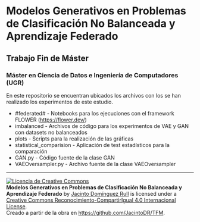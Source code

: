 
# Modelos Generativos en Problemas de Clasificación No Balanceada y Aprendizaje Federado

## Trabajo Fin de Máster

### Máster en Ciencia de Datos e Ingeniería de Computadores (UGR)


En este repositorio se encuentran ubicados los archivos con los se han realizado los experimentos de este estudio.


* #federated# - Notebooks para los ejecuciones con el framework FLOWER (https://flower.dev/)
* imbalanced - Archivos de código para los experimentos de VAE y GAN con datasets no balanceados
* plots - Scripts para la realización de las gráficas
* statistical_comparision - Aplicación de test estadísticos para la comparación
* GAN.py - Código fuente de la clase GAN
* VAEOversampler.py - Archivo fuente de la clase VAEOversampler


----

<a rel="license" href="http://creativecommons.org/licenses/by-sa/4.0/"><img alt="Licencia de Creative Commons" style="border-width:0" src="https://i.creativecommons.org/l/by-sa/4.0/88x31.png" /></a><br /><span xmlns:dct="http://purl.org/dc/terms/" property="dct:title"><b>Modelos Generativos en Problemas de Clasificación No Balanceada y Aprendizaje Federado</b></span> by <a xmlns:cc="http://creativecommons.org/ns#" href="https://github.com/JacintoDR/TFM" property="cc:attributionName" rel="cc:attributionURL">Jacinto Domínguez Rull</a> is licensed under a <a rel="license" href="http://creativecommons.org/licenses/by-sa/4.0/">Creative Commons Reconocimiento-CompartirIgual 4.0 Internacional License</a>.<br />Creado a partir de la obra en <a xmlns:dct="http://purl.org/dc/terms/" href="https://github.com/JacintoDR/TFM" rel="dct:source">https://github.com/JacintoDR/TFM</a>.
